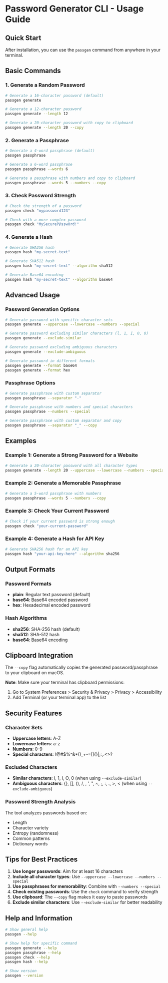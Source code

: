 # Password Generator CLI - Usage Guide

## Quick Start

After installation, you can use the `passgen` command from anywhere in your terminal.

## Basic Commands

### 1. Generate a Random Password

```bash
# Generate a 16-character password (default)
passgen generate

# Generate a 12-character password
passgen generate --length 12

# Generate a 20-character password with copy to clipboard
passgen generate --length 20 --copy
```

### 2. Generate a Passphrase

```bash
# Generate a 4-word passphrase (default)
passgen passphrase

# Generate a 6-word passphrase
passgen passphrase --words 6

# Generate a passphrase with numbers and copy to clipboard
passgen passphrase --words 5 --numbers --copy
```

### 3. Check Password Strength

```bash
# Check the strength of a password
passgen check "mypassword123"

# Check with a more complex password
passgen check "MySecureP@ssw0rd!"
```

### 4. Generate a Hash

```bash
# Generate SHA256 hash
passgen hash "my-secret-text"

# Generate SHA512 hash
passgen hash "my-secret-text" --algorithm sha512

# Generate Base64 encoding
passgen hash "my-secret-text" --algorithm base64
```

## Advanced Usage

### Password Generation Options

```bash
# Generate password with specific character sets
passgen generate --uppercase --lowercase --numbers --special

# Generate password excluding similar characters (l, 1, I, O, 0)
passgen generate --exclude-similar

# Generate password excluding ambiguous characters
passgen generate --exclude-ambiguous

# Generate password in different formats
passgen generate --format base64
passgen generate --format hex
```

### Passphrase Options

```bash
# Generate passphrase with custom separator
passgen passphrase --separator "-"

# Generate passphrase with numbers and special characters
passgen passphrase --numbers --special

# Generate passphrase with custom separator and copy
passgen passphrase --separator "_" --copy
```

## Examples

### Example 1: Generate a Strong Password for a Website

```bash
# Generate a 20-character password with all character types
passgen generate --length 20 --uppercase --lowercase --numbers --special --copy
```

### Example 2: Generate a Memorable Passphrase

```bash
# Generate a 5-word passphrase with numbers
passgen passphrase --words 5 --numbers --copy
```

### Example 3: Check Your Current Password

```bash
# Check if your current password is strong enough
passgen check "your-current-password"
```

### Example 4: Generate a Hash for API Key

```bash
# Generate SHA256 hash for an API key
passgen hash "your-api-key-here" --algorithm sha256
```

## Output Formats

### Password Formats

- **plain**: Regular text password (default)
- **base64**: Base64 encoded password
- **hex**: Hexadecimal encoded password

### Hash Algorithms

- **sha256**: SHA-256 hash (default)
- **sha512**: SHA-512 hash
- **base64**: Base64 encoding

## Clipboard Integration

The `--copy` flag automatically copies the generated password/passphrase to your clipboard on macOS.

**Note**: Make sure your terminal has clipboard permissions:

1. Go to System Preferences > Security & Privacy > Privacy > Accessibility
2. Add Terminal (or your terminal app) to the list

## Security Features

### Character Sets

- **Uppercase letters**: A-Z
- **Lowercase letters**: a-z
- **Numbers**: 0-9
- **Special characters**: !@#$%^&\*()\_+-=[]{}|;:,.<>?

### Excluded Characters

- **Similar characters**: l, 1, I, O, 0 (when using `--exclude-similar`)
- **Ambiguous characters**: {}, [], (), /, \, ', ", ~, ;, :, ., >, < (when using `--exclude-ambiguous`)

### Password Strength Analysis

The tool analyzes passwords based on:

- Length
- Character variety
- Entropy (randomness)
- Common patterns
- Dictionary words

## Tips for Best Practices

1. **Use longer passwords**: Aim for at least 16 characters
2. **Include all character types**: Use `--uppercase --lowercase --numbers --special`
3. **Use passphrases for memorability**: Combine with `--numbers --special`
4. **Check existing passwords**: Use the `check` command to verify strength
5. **Use clipboard**: The `--copy` flag makes it easy to paste passwords
6. **Exclude similar characters**: Use `--exclude-similar` for better readability

## Help and Information

```bash
# Show general help
passgen --help

# Show help for specific command
passgen generate --help
passgen passphrase --help
passgen check --help
passgen hash --help

# Show version
passgen --version
```
